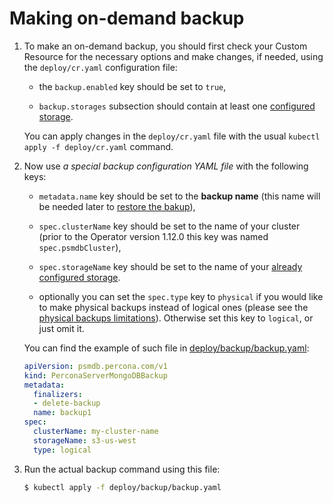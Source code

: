 # Making on-demand backup

1. To make an on-demand backup, you should first check your Custom Resource for
    the necessary options and make changes, if needed, using the
    `deploy/cr.yaml` configuration file:

    * the `backup.enabled` key should be set to `true`,

    * `backup.storages` subsection should contain at least one [configured storage](backups-storage.md).

    You can apply changes in the `deploy/cr.yaml` file with the usual
    `kubectl apply -f deploy/cr.yaml` command.

2. Now use *a special backup configuration YAML file* with the following
    keys:

    * `metadata.name` key should be set to the **backup name**
        (this name will be needed later to [restore the bakup](backups-restore.md)),

    * `spec.clusterName` key should be set to the name of your cluster (prior to
        the Operator version 1.12.0 this key was named `spec.psmdbCluster`),

    * `spec.storageName` key should be set to the name of your [already configured storage](backups-storage.md).

    * optionally you can set the `spec.type` key to `physical` if you would like
       to make physical backups instead of logical ones (please see the
       [physical backups limitations](backups.md#physical)). Otherwise set
       this key to `logical`, or just omit it.

    You can find the example of such file in
    [deploy/backup/backup.yaml](https://github.com/percona/percona-server-mongodb-operator/blob/main/deploy/backup/backup.yaml):

    ```yaml
    apiVersion: psmdb.percona.com/v1
    kind: PerconaServerMongoDBBackup
    metadata:
      finalizers:
      - delete-backup
      name: backup1
    spec:
      clusterName: my-cluster-name
      storageName: s3-us-west
      type: logical
    ```

3. Run the actual backup command using this file:

    ``` {.bash data-prompt="$" }
    $ kubectl apply -f deploy/backup/backup.yaml
    ```

